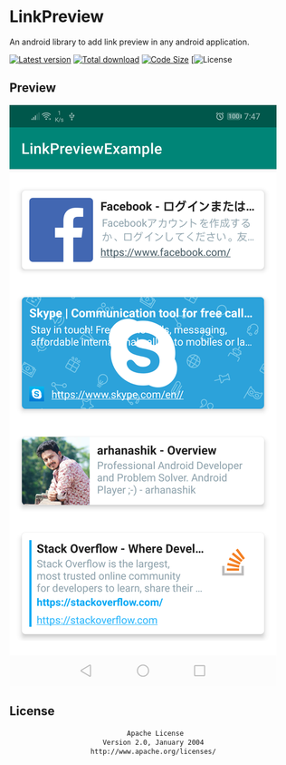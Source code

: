 # LinkPreview

An android library to add link preview in any android application.

[![Latest version](https://jitpack.io/v/arhanashik/LinkPreview.svg)](https://jitpack.io/#arhanashik/LinkPreview)
[![Total download](https://img.shields.io/github/downloads/arhanashik/LinkPreview/total.svg)]()
[![Code Size](https://img.shields.io/github/languages/code-size/arhanashik/LinkPreview)]()
[![License](https://img.shields.io/github/license/arhanashik/LinkPreview)

## Preview
![Screen Shot](app/sampledata/screenshot.png)

## License
                                 Apache License
                           Version 2.0, January 2004
                        http://www.apache.org/licenses/